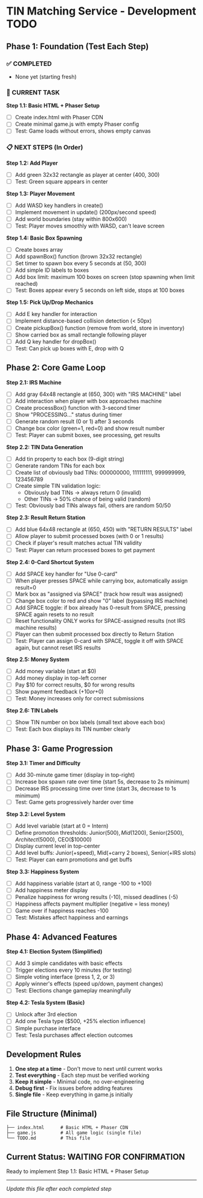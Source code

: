 # TIN Matching Service - Development TODO

## Phase 1: Foundation (Test Each Step)

### ✅ COMPLETED
- None yet (starting fresh)

### 🔄 CURRENT TASK
**Step 1.1: Basic HTML + Phaser Setup**
- [ ] Create index.html with Phaser CDN
- [ ] Create minimal game.js with empty Phaser config
- [ ] Test: Game loads without errors, shows empty canvas

### 📋 NEXT STEPS (In Order)

**Step 1.2: Add Player**
- [ ] Add green 32x32 rectangle as player at center (400, 300)
- [ ] Test: Green square appears in center

**Step 1.3: Player Movement**
- [ ] Add WASD key handlers in create()
- [ ] Implement movement in update() (200px/second speed)
- [ ] Add world boundaries (stay within 800x600)
- [ ] Test: Player moves smoothly with WASD, can't leave screen

**Step 1.4: Basic Box Spawning**
- [ ] Create boxes array
- [ ] Add spawnBox() function (brown 32x32 rectangle)
- [ ] Set timer to spawn box every 5 seconds at (50, 300)
- [ ] Add simple ID labels to boxes
- [ ] Add box limit: maximum 100 boxes on screen (stop spawning when limit reached)
- [ ] Test: Boxes appear every 5 seconds on left side, stops at 100 boxes

**Step 1.5: Pick Up/Drop Mechanics**
- [ ] Add E key handler for interaction
- [ ] Implement distance-based collision detection (< 50px)
- [ ] Create pickupBox() function (remove from world, store in inventory)
- [ ] Show carried box as small rectangle following player
- [ ] Add Q key handler for dropBox()
- [ ] Test: Can pick up boxes with E, drop with Q

## Phase 2: Core Game Loop

**Step 2.1: IRS Machine**
- [ ] Add gray 64x48 rectangle at (650, 300) with "IRS MACHINE" label
- [ ] Add interaction when player with box approaches machine
- [ ] Create processBox() function with 3-second timer
- [ ] Show "PROCESSING..." status during timer
- [ ] Generate random result (0 or 1) after 3 seconds
- [ ] Change box color (green=1, red=0) and show result number
- [ ] Test: Player can submit boxes, see processing, get results

**Step 2.2: TIN Data Generation**
- [ ] Add tin property to each box (9-digit string)
- [ ] Generate random TINs for each box
- [ ] Create list of obviously bad TINs: 000000000, 111111111, 999999999, 123456789
- [ ] Create simple TIN validation logic:
  - Obviously bad TINs → always return 0 (invalid)
  - Other TINs → 50% chance of being valid (random)
- [ ] Test: Obviously bad TINs always fail, others are random 50/50

**Step 2.3: Result Return Station**
- [ ] Add blue 64x48 rectangle at (650, 450) with "RETURN RESULTS" label
- [ ] Allow player to submit processed boxes (with 0 or 1 results)
- [ ] Check if player's result matches actual TIN validity
- [ ] Test: Player can return processed boxes to get payment

**Step 2.4: 0-Card Shortcut System**
- [ ] Add SPACE key handler for "Use 0-card" 
- [ ] When player presses SPACE while carrying box, automatically assign result=0
- [ ] Mark box as "assigned via SPACE" (track how result was assigned)
- [ ] Change box color to red and show "0" label (bypassing IRS machine)
- [ ] Add SPACE toggle: if box already has 0-result from SPACE, pressing SPACE again resets to no result
- [ ] Reset functionality ONLY works for SPACE-assigned results (not IRS machine results)
- [ ] Player can then submit processed box directly to Return Station
- [ ] Test: Player can assign 0-card with SPACE, toggle it off with SPACE again, but cannot reset IRS results

**Step 2.5: Money System**
- [ ] Add money variable (start at $0)
- [ ] Add money display in top-left corner
- [ ] Pay $10 for correct results, $0 for wrong results
- [ ] Show payment feedback (+$10 or +$0)
- [ ] Test: Money increases only for correct submissions

**Step 2.6: TIN Labels**
- [ ] Show TIN number on box labels (small text above each box)
- [ ] Test: Each box displays its TIN number clearly

## Phase 3: Game Progression

**Step 3.1: Timer and Difficulty**
- [ ] Add 30-minute game timer (display in top-right)
- [ ] Increase box spawn rate over time (start 5s, decrease to 2s minimum)
- [ ] Decrease IRS processing time over time (start 3s, decrease to 1s minimum)
- [ ] Test: Game gets progressively harder over time

**Step 3.2: Level System**
- [ ] Add level variable (start at 0 = Intern)
- [ ] Define promotion thresholds: Junior($500), Mid($1200), Senior($2500), Architect($5000), CEO($10000)
- [ ] Display current level in top-center
- [ ] Add level buffs: Junior(+speed), Mid(+carry 2 boxes), Senior(+IRS slots)
- [ ] Test: Player can earn promotions and get buffs

**Step 3.3: Happiness System**
- [ ] Add happiness variable (start at 0, range -100 to +100)
- [ ] Add happiness meter display
- [ ] Penalize happiness for wrong results (-10), missed deadlines (-5)
- [ ] Happiness affects payment multiplier (negative = less money)
- [ ] Game over if happiness reaches -100
- [ ] Test: Mistakes affect happiness and earnings

## Phase 4: Advanced Features

**Step 4.1: Election System (Simplified)**
- [ ] Add 3 simple candidates with basic effects
- [ ] Trigger elections every 10 minutes (for testing)
- [ ] Simple voting interface (press 1, 2, or 3)
- [ ] Apply winner's effects (speed up/down, payment changes)
- [ ] Test: Elections change gameplay meaningfully

**Step 4.2: Tesla System (Basic)**
- [ ] Unlock after 3rd election
- [ ] Add one Tesla type ($500, +25% election influence)
- [ ] Simple purchase interface
- [ ] Test: Tesla purchases affect election outcomes

## Development Rules

1. **One step at a time** - Don't move to next until current works
2. **Test everything** - Each step must be verified working
3. **Keep it simple** - Minimal code, no over-engineering
4. **Debug first** - Fix issues before adding features
5. **Single file** - Keep everything in game.js initially

## File Structure (Minimal)
```
├── index.html      # Basic HTML + Phaser CDN
├── game.js         # All game logic (single file)
└── TODO.md         # This file
```

## Current Status: WAITING FOR CONFIRMATION
Ready to implement Step 1.1: Basic HTML + Phaser Setup

---
*Update this file after each completed step*